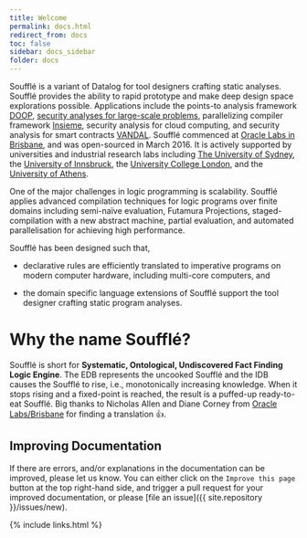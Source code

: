 ```yaml
---
title: Welcome
permalink: docs.html
redirect_from: docs
toc: false
sidebar: docs_sidebar
folder: docs
---
```

Soufflé is a variant of Datalog for tool designers crafting static analyses. 
Soufflé provides the ability to rapid prototype and make deep design space explorations possible.
Applications include the points-to analysis framework [DOOP](https://bitbucket.org/yanniss/doop), [security analyses for large-scale problems](https://labs.oracle.com/pls/apex/f?p=labs:49:::::P49_PROJECT_ID:122), parallelizing compiler framework [Insieme](http://www.insieme-compiler.org), security analysis for cloud computing, and security analysis for smart contracts [VANDAL](https://github.com/usyd-blockchain/vandal).
Soufflé commenced at [Oracle Labs in Brisbane](https://github.com/oracle/souffle/wiki/Contributors), and was open-sourced in March 2016. It is actively supported by universities and industrial research labs including [The University of Sydney](http://sydney.edu.au), the [University of Innsbruck](https://www.uibk.ac.at/index.html.en), the [University College London](https://www.ucl.ac.uk), and the [University of Athens](http://www.di.uoa.gr/).

One of the major challenges in logic programming is scalability. 
Soufflé applies advanced compilation techniques for logic programs over finite domains including semi-naïve evaluation, Futamura Projections, staged-compilation with a new abstract machine, partial evaluation, and automated parallelisation for achieving high performance.

Soufflé has been designed such that, 

* declarative rules are efficiently translated to imperative programs on modern computer hardware, including multi-core computers, and

* the domain specific language extensions of Soufflé support the tool designer crafting static program analyses.

# Why the name Soufflé?
Soufflé  is short for **Systematic, Ontological, Undiscovered Fact Finding Logic Engine**. The EDB represents the
uncooked Soufflé  and the IDB causes the Soufflé  to rise, i.e., monotonically increasing knowledge. When it stops rising and a fixed-point is reached, the result is a puffed-up ready-to-eat Soufflé. Big thanks to Nicholas Allen and Diane Corney from [Oracle Labs/Brisbane](https://labs.oracle.com/pls/apex/f?p=labs:23:::::P23_LOCATION_ID:46) for finding a translation :+1:.


## Improving Documentation

If there are errors, and/or explanations in the documentation can be improved, please let us know.
You can either click on the ```Improve this page``` button at the top right-hand side, and trigger a pull request for your improved documentation, or please [file an issue]({{ site.repository }}/issues/new).

{% include links.html %}
